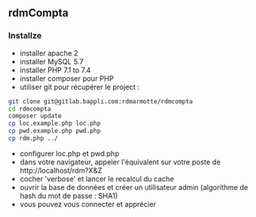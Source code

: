 ## rdmCompta

### Installze

- installer apache 2
- installer MySQL 5.7
- installer PHP 7.1 to 7.4
- installer composer pour PHP
- utiliser git pour récupérer le project :

```bash
git clone git@gitlab.bappli.com:rdmarmotte/rdmcompta
cd rdmcompta
composer update
cp loc.example.php loc.php
cp pwd.example.php pwd.php
cp rdm.php ../
```

- configurer loc.php et pwd.php
- dans votre navigateur, appeler l'équivalent sur votre poste de http://localhost/rdm?X&Z
- cocher 'verbose' et lancer le recalcul du cache
- ouvrir la base de données et créer un utilisateur admin (algorithme de hash du mot de passe : SHA1)
- vous pouvez vous connecter et apprécier

